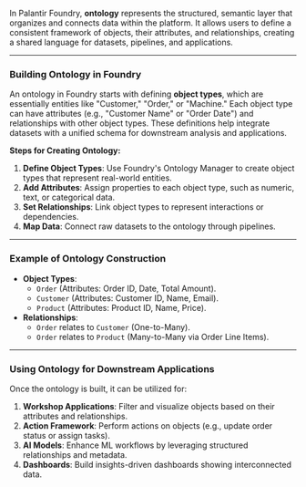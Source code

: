In Palantir Foundry, **ontology** represents the structured, semantic layer that organizes and connects data within the platform. It allows users to define a consistent framework of objects, their attributes, and relationships, creating a shared language for datasets, pipelines, and applications.

---

### **Building Ontology in Foundry**
An ontology in Foundry starts with defining **object types**, which are essentially entities like "Customer," "Order," or "Machine." Each object type can have attributes (e.g., "Customer Name" or "Order Date") and relationships with other object types. These definitions help integrate datasets with a unified schema for downstream analysis and applications.

**Steps for Creating Ontology:**
1. **Define Object Types**: Use Foundry's Ontology Manager to create object types that represent real-world entities.
2. **Add Attributes**: Assign properties to each object type, such as numeric, text, or categorical data.
3. **Set Relationships**: Link object types to represent interactions or dependencies.
4. **Map Data**: Connect raw datasets to the ontology through pipelines.

---

### **Example of Ontology Construction**
- **Object Types**: 
  - `Order` (Attributes: Order ID, Date, Total Amount).
  - `Customer` (Attributes: Customer ID, Name, Email).
  - `Product` (Attributes: Product ID, Name, Price).
- **Relationships**: 
  - `Order` relates to `Customer` (One-to-Many).
  - `Order` relates to `Product` (Many-to-Many via Order Line Items).

---

### **Using Ontology for Downstream Applications**
Once the ontology is built, it can be utilized for:
1. **Workshop Applications**: Filter and visualize objects based on their attributes and relationships.
2. **Action Framework**: Perform actions on objects (e.g., update order status or assign tasks).
3. **AI Models**: Enhance ML workflows by leveraging structured relationships and metadata.
4. **Dashboards**: Build insights-driven dashboards showing interconnected data.
